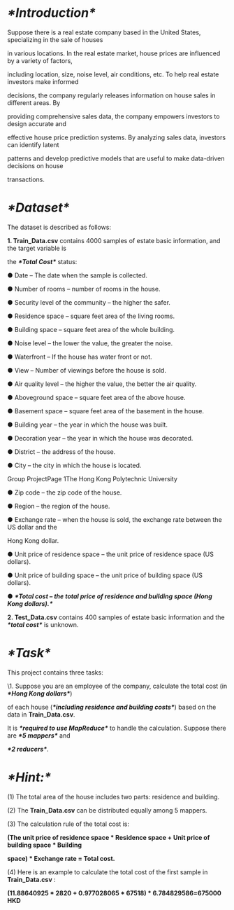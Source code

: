 # ***\*Introduction\**** 

Suppose there is a real estate company based in the United States, specializing in the sale of houses 

in various locations. In the real estate market, house prices are influenced by a variety of factors, 

including location, size, noise level, air conditions, etc. To help real estate investors make informed 

decisions, the company regularly releases information on house sales in different areas. By 

providing comprehensive sales data, the company empowers investors to design accurate and 

effective house price prediction systems. By analyzing sales data, investors can identify latent 

patterns and develop predictive models that are useful to make data-driven decisions on house 

transactions. 

# ***\*Dataset\**** 

The dataset is described as follows: 

**1. Train_Data.csv** contains 4000 samples of estate basic information, and the target variable is 

the ***\*Total Cost\**** status: 

● Date – The date when the sample is collected. 

● Number of rooms – number of rooms in the house. 

● Security level of the community – the higher the safer. 

● Residence space – square feet area of the living rooms. 

● Building space – square feet area of the whole building. 

● Noise level – the lower the value, the greater the noise. 

● Waterfront – If the house has water front or not. 

● View – Number of viewings before the house is sold. 

● Air quality level – the higher the value, the better the air quality. 

● Aboveground space – square feet area of the above house. 

● Basement space – square feet area of the basement in the house. 

● Building year – the year in which the house was built. 

● Decoration year – the year in which the house was decorated. 

● District – the address of the house. 

● City – the city in which the house is located. 

Group ProjectPage 1The Hong Kong Polytechnic University 

● Zip code – the zip code of the house. 

● Region – the region of the house. 

● Exchange rate – when the house is sold, the exchange rate between the US dollar and the 

Hong Kong dollar. 

● Unit price of residence space – the unit price of residence space (US dollars). 

● Unit price of building space – the unit price of building space (US dollars). 

● ***\*Total cost – the total price of residence and building space (Hong Kong dollars).\**** 

**2. Test_Data.csv** contains 400 samples of estate basic information and the ***\*total cost\**** is unknown. 

# ***\*Task\**** 

This project contains three tasks: 

\1. Suppose you are an employee of the company, calculate the total cost (in ***\*Hong Kong dollars\****) 

of each house (***\*including residence and building costs\****) based on the data in **Train_Data.csv**. 

It is ***\*required to use MapReduce\**** to handle the calculation. Suppose there are ***\*5 mappers\**** and 

***\*2 reducers\****. 

# ***\*Hint:\**** 

(1) The total area of the house includes two parts: residence and building. 

(2) The **Train_Data.csv** can be distributed equally among 5 mappers. 

(3) The calculation rule of the total cost is: 

**(The unit price of residence space \* Residence space + Unit price of building space \* Building** 

**space) \* Exchange rate = Total cost.** 

(4) Here is an example to calculate the total cost of the first sample in **Train_Data.csv** : 

**(11.88640925 \* 2820 + 0.977028065 \* 67518) \* 6.784829586=675000 HKD** 

 

 

 

 

 
